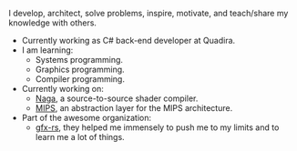 I develop, architect, solve problems, inspire, motivate, and teach/share my knowledge with others.

* Currently working as C# back-end developer at Quadira.
* I am learning:
  * Systems programming.
  * Graphics programming.
  * Compiler programming.
* Currently working on:
  * [Naga](https://github.com/gfx-rs/naga), a source-to-source shader compiler.
  * [MIPS](https://github.com/napokue/mips), an abstraction layer for the MIPS architecture.
* Part of the awesome organization:
  * [gfx-rs](https://github.com/gfx-rs), they helped me immensely to push me to my limits and to learn me a lot of things.

